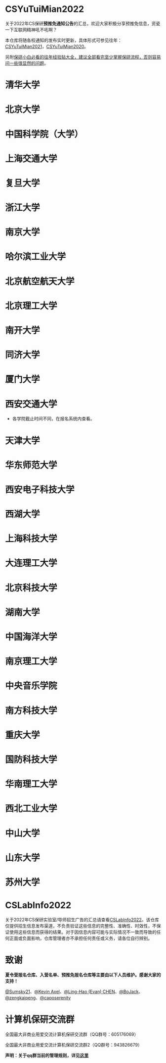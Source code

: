 # CSYuTuiMian2022



关于2022年CS保研**预推免通知公告**的汇总，欢迎大家积极分享预推免信息，资瓷一下互联网精神吼不吼啊？  

本仓库将随各校通知的发布实时更新，具体形式可参见往年：[CSYuTuiMian2021](https://github.com/hit-thusz-RookieCJ/CSYuTuiMian2021)，[CSYuTuiMian2020](https://github.com/hcy226/CSYuTuiMian2020)。



另附[保研小白必看的往年经验贴大全，建议全部看完至少掌握保研流程，否则容易问一些很显然的问题](https://github.com/Alpha-Yang/CS-BAOYAN-2022)。



# 清华大学





# 北京大学











# 中国科学院（大学）



















# 上海交通大学







# 复旦大学







# 浙江大学









# 南京大学









# 哈尔滨工业大学







# 北京航空航天大学





# 北京理工大学



# 南开大学







# 同济大学







# 厦门大学







# 西安交通大学



* 各学院截止时间不同，在报名系统内查看。



# 天津大学





# 华东师范大学





# 西安电子科技大学









# 西湖大学





# 上海科技大学





# 大连理工大学





# 北京科技大学





# 湖南大学





# 中国海洋大学





# 南京理工大学





# 中央音乐学院





# 南方科技大学





# 重庆大学





# 国防科技大学





# 华南理工大学





# 西北工业大学



# 中山大学







# 山东大学





# 苏州大学





# CSLabInfo2022

关于2022年CS保研实验室/导师招生广告的汇总请查看[CSLabInfo2022](https://github.com/zengkaipeng/CSLabInfo2022)。该仓库仅提供招生信息发布渠道，不负责验证这些信息的完整性、准确性、时效性，不保证使用这些信息而获得的结果。对于因信息内容可能与实际情况不一致而导致的任何正面或负面影响，仓库管理者亦不承担任何责任或义务，请各位自行辨别。



# 致谢



**夏令营报名仓库、入营名单、预推免报名仓库等主要由以下人员维护。感谢大家的支持！**



[@Sumsky21](https://github.com/Sumsky21)、[@Kevin Axel](https://github.com/KveinAxel)、[@Ling-Hao (Evan) CHEN](https://github.com/LinghaoChan)、[@BoJack](https://github.com/ddlBoJack)、[@zengkaipeng](https://github.com/zengkaipeng)、[@caposerenity](https://github.com/caposerenity)





# 计算机保研交流群

全国最大非商业用爱交流计算机保研交流群（QQ群号：605176069）



全国最大非商业用爱交流计算机保研交流群2（QQ群号：943826679）



**声明：关于qq群当前的管理规则，详见[这里](https://github.com/CS-BAOYAN)**

